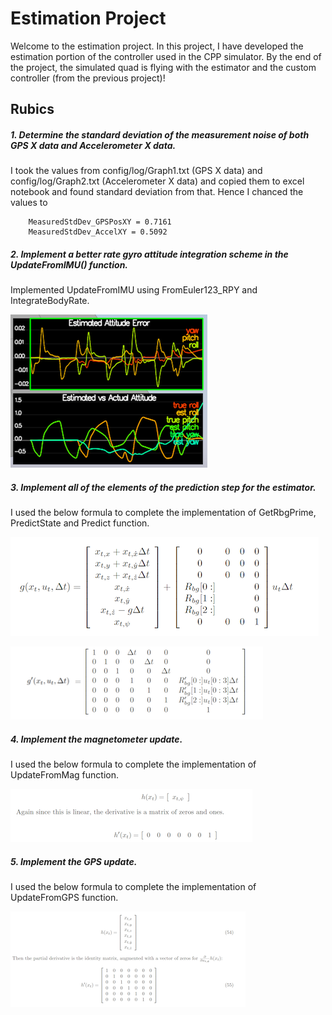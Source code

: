 # Estimation Project #

Welcome to the estimation project.  In this project, I have developed the estimation portion of the controller used in the CPP simulator.  By the end of the project, the simulated quad is flying with the estimator and the custom controller (from the previous project)!

## Rubics ##


##### 1. Determine the standard deviation of the measurement noise of both GPS X data and Accelerometer X data. #####

I took the values from config/log/Graph1.txt (GPS X data) and config/log/Graph2.txt (Accelerometer X data) and copied them to excel notebook and found standard deviation from that. Hence I chanced the values to 

```
    MeasuredStdDev_GPSPosXY = 0.7161
    MeasuredStdDev_AccelXY = 0.5092
```

##### 2. Implement a better rate gyro attitude integration scheme in the UpdateFromIMU() function. #####

Implemented UpdateFromIMU using FromEuler123_RPY and IntegrateBodyRate.

![UpdateFromIMU](images/scenario_2.png)

##### 3. Implement all of the elements of the prediction step for the estimator. #####

I used the below formula to complete the implementation of GetRbgPrime, PredictState and Predict function.

![PredictState](images/scenario_3.png)

![PredictState](images/scenario_3_2.png)

##### 4. Implement the magnetometer update. #####

I used the below formula to complete the implementation of UpdateFromMag function.

![UpdateFromMag](images/scenario_4.png)

##### 5. Implement the GPS update. #####

I used the below formula to complete the implementation of UpdateFromGPS function.

![UpdateFromGPS](images/scenario_5.png)


